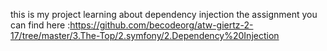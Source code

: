 this is my project learning about dependency injection
the assignment you can find here :https://github.com/becodeorg/atw-giertz-2-17/tree/master/3.The-Top/2.symfony/2.Dependency%20Injection
